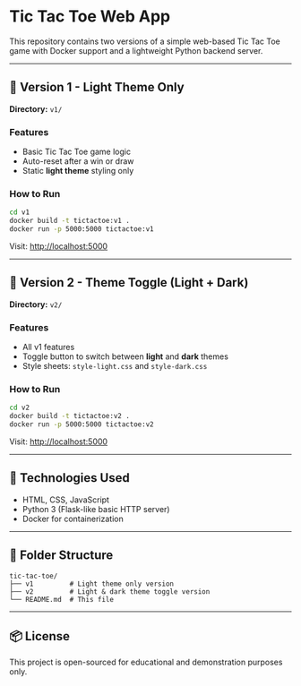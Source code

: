 # Tic Tac Toe Web App

This repository contains two versions of a simple web-based Tic Tac Toe game with Docker support and a lightweight Python backend server.

---

## 🔹 Version 1 - Light Theme Only

**Directory:** `v1/`

### Features
- Basic Tic Tac Toe game logic
- Auto-reset after a win or draw
- Static **light theme** styling only

### How to Run
```bash
cd v1
docker build -t tictactoe:v1 .
docker run -p 5000:5000 tictactoe:v1
```
Visit: [http://localhost:5000](http://localhost:5000)

---

## 🔸 Version 2 - Theme Toggle (Light + Dark)

**Directory:** `v2/`

### Features
- All v1 features
- Toggle button to switch between **light** and **dark** themes
- Style sheets: `style-light.css` and `style-dark.css`

### How to Run
```bash
cd v2
docker build -t tictactoe:v2 .
docker run -p 5000:5000 tictactoe:v2
```
Visit: [http://localhost:5000](http://localhost:5000)

---

## 🔧 Technologies Used
- HTML, CSS, JavaScript
- Python 3 (Flask-like basic HTTP server)
- Docker for containerization

---

## 📁 Folder Structure
```
tic-tac-toe/
├── v1         # Light theme only version
├── v2         # Light & dark theme toggle version
└── README.md  # This file
```

---

## 📦 License
This project is open-sourced for educational and demonstration purposes only.

